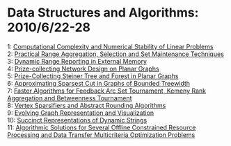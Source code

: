 # Data Structures and Algorithms: 2010/6/22-28  
1: [Computational Complexity and Numerical Stability of Linear Problems](https://doi.org/10.48550/arXiv.0906.0687)  
2: [Practical Range Aggregation, Selection and Set Maintenance Techniques](https://doi.org/10.48550/arXiv.1006.3968)  
3: [Dynamic Range Reporting in External Memory](https://doi.org/10.48550/arXiv.1006.4093)  
4: [Prize-collecting Network Design on Planar Graphs](https://doi.org/10.48550/arXiv.1006.4339)  
5: [Prize-Collecting Steiner Tree and Forest in Planar Graphs](https://doi.org/10.48550/arXiv.1006.4357)  
6: [Approximating Sparsest Cut in Graphs of Bounded Treewidth](https://doi.org/10.48550/arXiv.1006.3970)  
7: [Faster Algorithms for Feedback Arc Set Tournament, Kemeny Rank  Aggregation and Betweenness Tournament](https://doi.org/10.48550/arXiv.1006.4396)  
8: [Vertex Sparsifiers and Abstract Rounding Algorithms](https://doi.org/10.48550/arXiv.1006.4536)  
9: [Evolving Graph Representation and Visualization](https://doi.org/10.48550/arXiv.1006.4608)  
10: [Succinct Representations of Dynamic Strings](https://doi.org/10.48550/arXiv.1005.4652)  
11: [Algorithmic Solutions for Several Offline Constrained Resource  Processing and Data Transfer Multicriteria Optimization Problems](https://doi.org/10.48550/arXiv.1006.5038)  